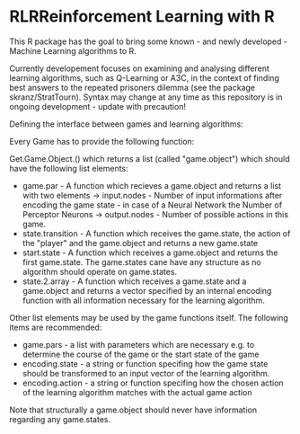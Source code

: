 # RLRReinforcement Learning with R

This R package has the goal to bring some known - and newly developed - Machine Learning algorithms to R. 

Currently developement focuses on examining and analysing different learning algorithms, such as Q-Learning or A3C, in the context of finding best answers to the repeated prisoners dilemma (see the package skranz/StratTourn). Syntax may change at any time as this repository is in ongoing development - update with precaution!

Defining the interface between games and learning algorithms:

Every Game has to provide the following function:

Get.Game.Object.<GameName>(<potential parameters>) which returns a list (called "game.object") which should have the following list elements:

  * game.par - A function which recieves a game.object and returns a list with two elements
    -> input.nodes - Number of input informations after encoding the game state - in case of a Neural Network the Number of Perceptor Neurons
    -> output.nodes - Number of possible actions in this game.
  * state.transition - A function which receives the game.state, the action of the "player" and the game.object and returns a new game.state
  * start.state - A function which receives a game.object and returns the first game.state. The game.states cane have any structure as no algorithm should operate on game.states.
  * state.2.array - A function which receives a game.state and a game.object and returns a vector specified by an internal encoding function with all information necessary for the learning algorithm.
  
Other list elements may be used by the game functions itself. The following items are recommended:

  * game.pars - a list with parameters which are necessary e.g. to determine the course of the game or the start state of the game
  * encoding.state - a string or function specifing how the game state should be transformed to an input vector of the learning algorithm.
  * encoding.action - a string or function specifing how the chosen action of the learning algorithm matches with the actual game action
  
 Note that structurally a game.object should never have information regarding any game.states.
